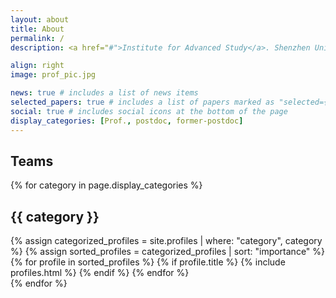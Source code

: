 ```yaml
---
layout: about
title: About
permalink: /
description: <a href="#">Institute for Advanced Study</a>. Shenzhen University,Nanshan District Shenzhen,Guangdong,China 518060. Contacts 0755-26530611.

align: right
image: prof_pic.jpg

news: true # includes a list of news items
selected_papers: true # includes a list of papers marked as "selected={true}"
social: true # includes social icons at the bottom of the page
display_categories: [Prof., postdoc, former-postdoc]
---
```


<div class="profiles">
  <h2>Teams</h2>
  {% for category in page.display_categories %}
  <h2 class="category">{{ category }}</h2>
  {% assign categorized_profiles = site.profiles | where: "category", category %}
  {% assign sorted_profiles = categorized_profiles | sort: "importance" %}
  <!-- Generate cards for each profiles -->
  <div class="grid">
  {% for profile in sorted_profiles %}
    {% if profile.title %}
      {% include profiles.html %}
    {% endif %}
  {% endfor %}
  </div>
  {% endfor %}
</div>
